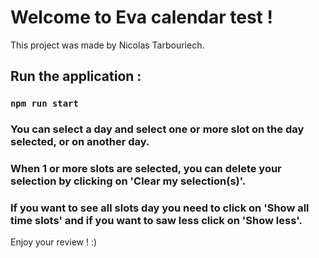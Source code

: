 # Welcome to Eva calendar test !

This project was made by Nicolas Tarbouriech.

## Run the application : 

### `npm run start`

### You can select a day and select one or more slot on the day selected, or on another day.

### When 1 or more slots are selected, you can delete your selection by clicking on 'Clear my selection(s)'.

### If you want to see all slots day you need to click on 'Show all time slots' and if you want to saw less click on 'Show less'.

Enjoy your review ! :)
